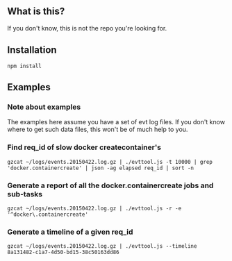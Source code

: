 ## What is this?

If you don't know, this is not the repo you're looking for.

## Installation

```
npm install
```

## Examples

### Note about examples

The examples here assume you have a set of evt log files. If you don't know
where to get such data files, this won't be of much help to you.

### Find req_id of slow docker createcontainer's

```
gzcat ~/logs/events.20150422.log.gz | ./evttool.js -t 10000 | grep 'docker.containercreate' | json -ag elapsed req_id | sort -n
```

### Generate a report of all the docker.containercreate jobs and sub-tasks

```
gzcat ~/logs/events.20150422.log.gz | ./evttool.js -r -e '^docker\.containercreate'
```

### Generate a timeline of a given req_id

```
gzcat ~/logs/events.20150422.log.gz | ./evttool.js --timeline 8a131482-c1a7-4d50-bd15-38c50163dd86
```

